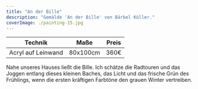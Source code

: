 ```yaml
---
title: "An der Bille"
description: "Gemälde 'An der Bille' von Bärbel Köller."
coverImage: ./painting-15.jpg
---
```


| Technik         | Maße    | Preis |
|-----------------|---------|-------|
| Acryl auf Leinwand | 80x100cm | 360€  |


Nahe unseres Hauses ließt die Bille. Ich schätze die Radtouren und das Joggen entlang dieses kleinen Baches, das Licht und das frische Grün des Frühlings, wenn die ersten kräftigen Farbtöne den grauen Winter vertreiben.